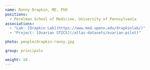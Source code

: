 ```yaml
---
name: Ronny Drapkin, MD, PhD
positions:
  - Perelman School of Medicine, University of Pennsylvania
associations:
  - "Lab: [Drapkin Lab](https://www.med.upenn.edu/drapkinlab/)"
  - "Project: [Ovarian STICS](/atlas-datasets/ovarian-pilot)"

photo: people/drapkin-ronny.jpg

group: principals

weight: 10
---
```

